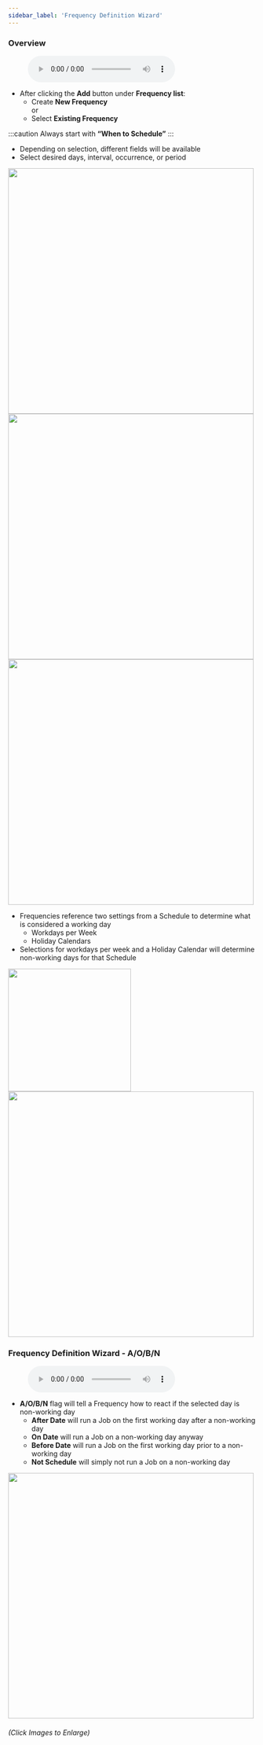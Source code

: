 ```yaml
---
sidebar_label: 'Frequency Definition Wizard'
---
```


### Overview

<figure>
    <audio
        controls
        src="audiobasic/FrequencyDefinitionWizardOverview.mp3">
            Your browser does not support the
            <code>audio</code> element.
    </audio>
</figure>

* After clicking the **Add** button under **Frequency list**:
  * Create **New Frequency**   
   or
  * Select **Existing Frequency**

:::caution
Always start with **“When to Schedule”**
:::

* Depending on selection, different fields will be available
* Select desired days, interval, occurrence, or period

<a href="imgbasic/231.png" target="_blank"><img src="imgbasic/231.png" width="500"></img></a>  
<a href="imgbasic/232.png" target="_blank"><img src="imgbasic/232.png" width="500"></img></a>  
<a href="imgbasic/233.png" target="_blank"><img src="imgbasic/233.png" width="500"></img></a>  

* Frequencies reference two settings from a Schedule to determine what is considered a working day
  * Workdays per Week
  * Holiday Calendars
* Selections for workdays per week and a Holiday Calendar will determine non-working days for that Schedule

<a href="imgbasic/234.png" target="_blank"><img src="imgbasic/234.png" width="250"></img></a>  
<a href="imgbasic/235.png" target="_blank"><img src="imgbasic/235.png" width="500"></img></a>  

### Frequency Definition Wizard - A/O/B/N

<figure>
    <audio
        controls
        src="audiobasic/FrequencyDefinitionWizardAOBN.mp3">
            Your browser does not support the
            <code>audio</code> element.
    </audio>
</figure>

* **A/O/B/N** flag will tell a Frequency how to react if the selected day is non-working day
  * **After Date** will run a Job on the first working day after a non-working day
  * **On Date** will run a Job on a non-working day anyway
  * **Before Date** will run a Job on the first working day prior to a non-working day
  * **Not Schedule** will simply not run a Job on a non-working day

<a href="imgbasic/236.png" target="_blank"><img src="imgbasic/236.png" width="500"></img></a>

###### (Click Images to Enlarge)